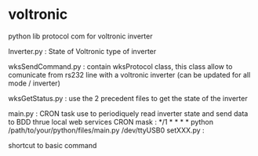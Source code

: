 # voltronic
python lib protocol com for voltronic inverter 

Inverter.py :
State of Voltronic type of inverter

wksSendCommand.py :
contain wksProtocol class, this class allow to comunicate from rs232 line with a voltronic inverter (can be updated for all mode / inverter)

wksGetStatus.py :
use the 2 precedent files to get the state of the inverter

main.py :
CRON task use to periodiquely read inverter state and send data to BDD thrue local web services 
CRON mask :
*/1 * * * * python /path/to/your/python/files/main.py /dev/ttyUSB0 
setXXX.py  :

shortcut to basic command

